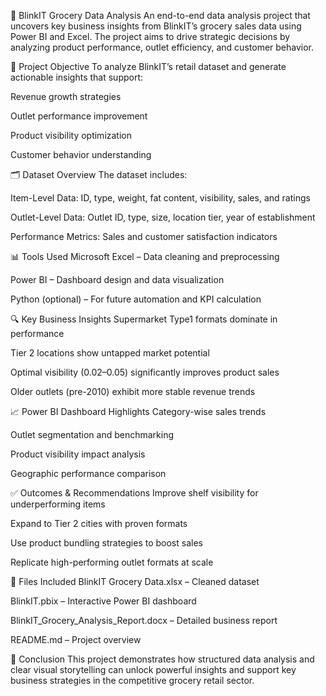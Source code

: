 🛒 BlinkIT Grocery Data Analysis
An end-to-end data analysis project that uncovers key business insights from BlinkIT’s grocery sales data using Power BI and Excel. The project aims to drive strategic decisions by analyzing product performance, outlet efficiency, and customer behavior.

📌 Project Objective
To analyze BlinkIT’s retail dataset and generate actionable insights that support:

Revenue growth strategies

Outlet performance improvement

Product visibility optimization

Customer behavior understanding

🗂️ Dataset Overview
The dataset includes:

Item-Level Data: ID, type, weight, fat content, visibility, sales, and ratings

Outlet-Level Data: Outlet ID, type, size, location tier, year of establishment

Performance Metrics: Sales and customer satisfaction indicators

📊 Tools Used
Microsoft Excel – Data cleaning and preprocessing

Power BI – Dashboard design and data visualization

Python (optional) – For future automation and KPI calculation

🔍 Key Business Insights
Supermarket Type1 formats dominate in performance

Tier 2 locations show untapped market potential

Optimal visibility (0.02–0.05) significantly improves product sales

Older outlets (pre-2010) exhibit more stable revenue trends

📈 Power BI Dashboard Highlights
Category-wise sales trends

Outlet segmentation and benchmarking

Product visibility impact analysis

Geographic performance comparison

✅ Outcomes & Recommendations
Improve shelf visibility for underperforming items

Expand to Tier 2 cities with proven formats

Use product bundling strategies to boost sales

Replicate high-performing outlet formats at scale

📁 Files Included
BlinkIT Grocery Data.xlsx – Cleaned dataset

BlinkIT.pbix – Interactive Power BI dashboard

BlinkIT_Grocery_Analysis_Report.docx – Detailed business report

README.md – Project overview

📌 Conclusion
This project demonstrates how structured data analysis and clear visual storytelling can unlock powerful insights and support key business strategies in the competitive grocery retail sector.
